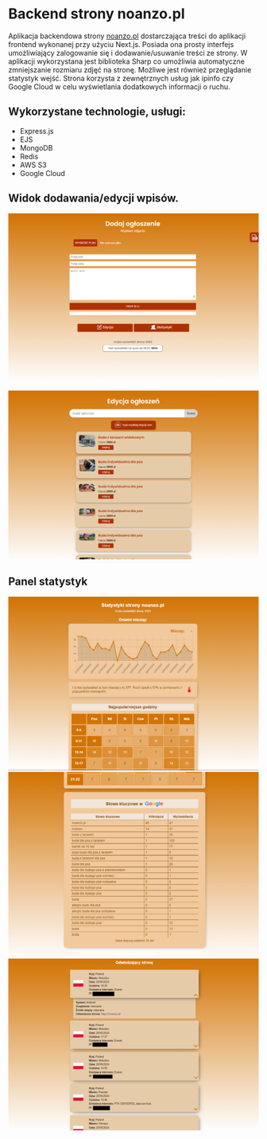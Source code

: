# Backend strony noanzo.pl

Aplikacja backendowa strony [noanzo.pl](https://noanzo.pl) dostarczająca treści do aplikacji frontend wykonanej przy użyciu Next.js.
Posiada ona prosty interfejs umożliwiający zalogowanie się i dodawanie/usuwanie treści ze strony. W aplikacji wykorzystana jest biblioteka Sharp co umożliwia automatyczne zmniejszanie rozmiaru zdjęć na stronę. Możliwe jest również przeglądanie statystyk wejść. Strona korzysta z zewnętrznych usług jak ipinfo czy Google Cloud w celu wyświetlania dodatkowych informacji o ruchu.

## Wykorzystane technologie, usługi:
- Express.js
- EJS
- MongoDB
- Redis
- AWS S3
- Google Cloud

## Widok dodawania/edycji wpisów.

![CMS1](/github_img/noanzo_admin_main.png)

![CMS1](/github_img/noanzo_admin_edit.png)

## Panel statystyk
![CMS2](/github_img/noanzo_admin_1.png)
![CMS2](/github_img/noanzo_admin_2.png)
![CMS2](/github_img/noanzo_admin_3.png)
